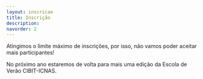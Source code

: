 ```yaml
---
layout: inscricao
title: Inscrição
description: 
navorder: 2
---
```


Atingimos o limite máximo de inscrições, por isso, não vamos poder aceitar mais participantes!

No próximo ano estaremos de volta para mais uma edição da Escola de Verão CIBIT-ICNAS.




























